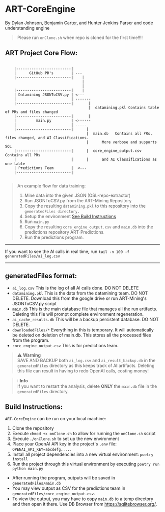# ART-CoreEngine
By Dylan Johnson, Benjamin Carter, and Hunter Jenkins
Parser and code understanding engine

> Please run `onClone.sh` when repo is cloned for the first time!!!!

## ART Project Core Flow:

```

    |-------------------------|
    |      GitHub PR's        | ---
    |-------------------------|    |
                                   |
                                   |
    |-------------------------|    |
    | Datamining JSONToCSV.py | <---
    |                         | -------
    |-------------------------|       |
                                      |  datamining.pkl Contains table of PRs and files changed
    |-------------------------|       |
    |         main.py         | <------
    |                         | -----
    |-------------------------|      |
                                     |  main.db   Contains all PRs, files changed, and AI Classifications.
                                     |      More verbose and supports SQL
    |-------------------------|      |  core_engine_output.csv   Contains all PRs
    |                         |      |      and AI Classifications as one table
    | Predictions Team        |  <---
    |-------------------------|


```

> An example flow for data training:
>  1. Mine data into the given JSON (OSL-repo-extractor)
>  2. Run JSONToCSV.py from the ART-Mining Repository
>  3. Copy the resulting `datamining.pkl` to this repository into the
`generatedFiles directory.`
>  4. Setup the environment [See Build Instructions](#build-instructions)
>  5. Run `main.py`
>  6. Copy the resulting `core_engine_output.csv` and `main.db`
into the predictions repository ART-Predictions.
>  7. Run the predictions program.

---

If you want to see the AI calls in real time, run
`tail -n 100 -f generatedFiles/ai_log.csv`

---

## generatedFiles format:
- `ai_log.csv` This is the log of all AI calls done. DO NOT DELETE
- `datamining.pkl` This is the data from the datamining team. DO NOT DELETE.
Download this from the google drive or run ART-Mining's JSONToCSV.py script
- `main.db` This is the main database file that manages all the run artifacts. Deleting this file will prompt complete environment regeneration.
- `ai_cache_results.db` This will be a backup persistent database. DO NOT DELETE.
- `downloadedFiles/*` Everything in this is temporary. It will automatically be deleted on deletion of main.db. This stores all the processed files from the program.
- `core_engine_output.csv` This is for predictions team.

> :warning: **Warning**<br>
SAVE AND BACKUP both `ai_log.csv` and `ai_result_backup.db` in the `generatedFiles` directory as this keeps track of AI artifacts. Deleting this file can result in having to redo OpenAI calls, costing money!

> :information_source: **Info**<br>
If you want to restart the analysis, delete **ONLY** the `main.db` file in the `generatedFiles` directory.

## Build Instructions:

`ART-CoreEngine` can be run on your local machine:

1. Clone the repository
1. Execute `chmod +x onClone.sh` to allow for running the `onClone.sh` script
1. Execute `./onClone.sh` to set up the new environment
1. Place your OpenAI API key in the project's `.env` file: `OPENAI_API_KEY=abcdefg.....`
1. Install all project dependencies into a new virtual environment: `poetry install`
1. Run the project through this virtual environment by executing `poetry run python main.py`

- After running the program, outputs will be saved in `generatedFiles/main.db`
- You may view output as CSV for the predictions team in `generatedFiles/core_engine_output.csv`.
- To view the output, you may have to copy `main.db` to a temp directory and then open it there. Use DB Browser from https://sqlitebrowser.org/.
